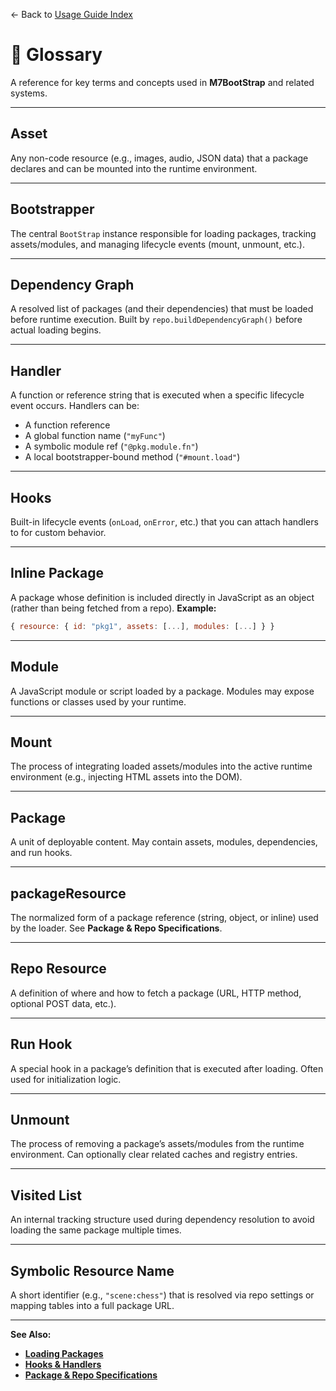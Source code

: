 ← Back to [Usage Guide Index](TOC.md)

# 📖 Glossary

A reference for key terms and concepts used in **M7BootStrap** and related systems.

---

## **Asset**

Any non-code resource (e.g., images, audio, JSON data) that a package declares and can be mounted into the runtime environment.

---

## **Bootstrapper**

The central `BootStrap` instance responsible for loading packages, tracking assets/modules, and managing lifecycle events (mount, unmount, etc.).

---

## **Dependency Graph**

A resolved list of packages (and their dependencies) that must be loaded before runtime execution.
Built by `repo.buildDependencyGraph()` before actual loading begins.

---

## **Handler**

A function or reference string that is executed when a specific lifecycle event occurs.
Handlers can be:

* A function reference
* A global function name (`"myFunc"`)
* A symbolic module ref (`"@pkg.module.fn"`)
* A local bootstrapper-bound method (`"#mount.load"`)

---

## **Hooks**

Built-in lifecycle events (`onLoad`, `onError`, etc.) that you can attach handlers to for custom behavior.

---

## **Inline Package**

A package whose definition is included directly in JavaScript as an object (rather than being fetched from a repo).
**Example:**

```js
{ resource: { id: "pkg1", assets: [...], modules: [...] } }
```

---

## **Module**

A JavaScript module or script loaded by a package.
Modules may expose functions or classes used by your runtime.

---

## **Mount**

The process of integrating loaded assets/modules into the active runtime environment (e.g., injecting HTML assets into the DOM).

---

## **Package**

A unit of deployable content.
May contain assets, modules, dependencies, and run hooks.

---

## **packageResource**

The normalized form of a package reference (string, object, or inline) used by the loader.
See **Package & Repo Specifications**.

---

## **Repo Resource**

A definition of where and how to fetch a package (URL, HTTP method, optional POST data, etc.).

---

## **Run Hook**

A special hook in a package’s definition that is executed after loading.
Often used for initialization logic.

---

## **Unmount**

The process of removing a package’s assets/modules from the runtime environment.
Can optionally clear related caches and registry entries.

---

## **Visited List**

An internal tracking structure used during dependency resolution to avoid loading the same package multiple times.

---

## **Symbolic Resource Name**

A short identifier (e.g., `"scene:chess"`) that is resolved via repo settings or mapping tables into a full package URL.

---

**See Also:**

* **[Loading Packages](LOADING_PACKAGES.md)**
* **[Hooks & Handlers](HOOKS_AND_HANDLERS.md)**
* **[Package & Repo Specifications](PACKAGE_SPECIFICATIONS.md)**
